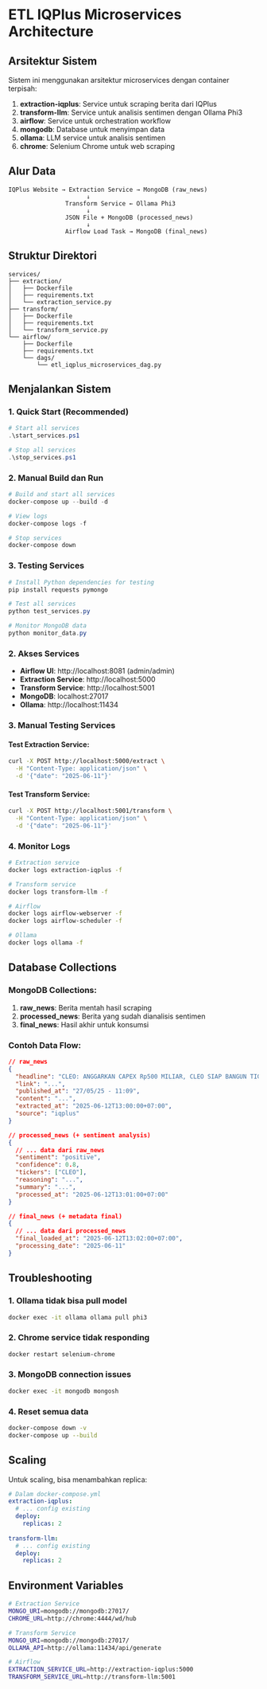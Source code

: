 # ETL IQPlus Microservices Architecture

## Arsitektur Sistem

Sistem ini menggunakan arsitektur microservices dengan container terpisah:

1. **extraction-iqplus**: Service untuk scraping berita dari IQPlus
2. **transform-llm**: Service untuk analisis sentimen dengan Ollama Phi3
3. **airflow**: Service untuk orchestration workflow
4. **mongodb**: Database untuk menyimpan data
5. **ollama**: LLM service untuk analisis sentimen
6. **chrome**: Selenium Chrome untuk web scraping

## Alur Data

```
IQPlus Website → Extraction Service → MongoDB (raw_news)
                      ↓
                Transform Service ← Ollama Phi3
                      ↓
                JSON File + MongoDB (processed_news)
                      ↓
                Airflow Load Task → MongoDB (final_news)
```

## Struktur Direktori

```
services/
├── extraction/
│   ├── Dockerfile
│   ├── requirements.txt
│   └── extraction_service.py
├── transform/
│   ├── Dockerfile
│   ├── requirements.txt
│   └── transform_service.py
└── airflow/
    ├── Dockerfile
    ├── requirements.txt
    └── dags/
        └── etl_iqplus_microservices_dag.py
```

## Menjalankan Sistem

### 1. Quick Start (Recommended)

```powershell
# Start all services
.\start_services.ps1

# Stop all services  
.\stop_services.ps1
```

### 2. Manual Build dan Run

```powershell
# Build and start all services
docker-compose up --build -d

# View logs
docker-compose logs -f

# Stop services
docker-compose down
```

### 3. Testing Services

```powershell
# Install Python dependencies for testing
pip install requests pymongo

# Test all services
python test_services.py

# Monitor MongoDB data
python monitor_data.py
```

### 2. Akses Services

- **Airflow UI**: http://localhost:8081 (admin/admin)
- **Extraction Service**: http://localhost:5000
- **Transform Service**: http://localhost:5001
- **MongoDB**: localhost:27017
- **Ollama**: http://localhost:11434

### 3. Manual Testing Services

#### Test Extraction Service:
```bash
curl -X POST http://localhost:5000/extract \
  -H "Content-Type: application/json" \
  -d '{"date": "2025-06-11"}'
```

#### Test Transform Service:
```bash
curl -X POST http://localhost:5001/transform \
  -H "Content-Type: application/json" \
  -d '{"date": "2025-06-11"}'
```

### 4. Monitor Logs

```bash
# Extraction service
docker logs extraction-iqplus -f

# Transform service
docker logs transform-llm -f

# Airflow
docker logs airflow-webserver -f
docker logs airflow-scheduler -f

# Ollama
docker logs ollama -f
```

## Database Collections

### MongoDB Collections:
1. **raw_news**: Berita mentah hasil scraping
2. **processed_news**: Berita yang sudah dianalisis sentimen
3. **final_news**: Hasil akhir untuk konsumsi

### Contoh Data Flow:

```json
// raw_news
{
  "headline": "CLEO: ANGGARKAN CAPEX Rp500 MILIAR, CLEO SIAP BANGUN TIGA PABRIK BARU",
  "link": "...",
  "published_at": "27/05/25 - 11:09",
  "content": "...",
  "extracted_at": "2025-06-12T13:00:00+07:00",
  "source": "iqplus"
}

// processed_news (+ sentiment analysis)
{
  // ... data dari raw_news
  "sentiment": "positive",
  "confidence": 0.8,
  "tickers": ["CLEO"],
  "reasoning": "...",
  "summary": "...",
  "processed_at": "2025-06-12T13:01:00+07:00"
}

// final_news (+ metadata final)
{
  // ... data dari processed_news
  "final_loaded_at": "2025-06-12T13:02:00+07:00",
  "processing_date": "2025-06-11"
}
```

## Troubleshooting

### 1. Ollama tidak bisa pull model
```bash
docker exec -it ollama ollama pull phi3
```

### 2. Chrome service tidak responding
```bash
docker restart selenium-chrome
```

### 3. MongoDB connection issues
```bash
docker exec -it mongodb mongosh
```

### 4. Reset semua data
```bash
docker-compose down -v
docker-compose up --build
```

## Scaling

Untuk scaling, bisa menambahkan replica:

```yaml
# Dalam docker-compose.yml
extraction-iqplus:
  # ... config existing
  deploy:
    replicas: 2
    
transform-llm:
  # ... config existing  
  deploy:
    replicas: 2
```

## Environment Variables

```bash
# Extraction Service
MONGO_URI=mongodb://mongodb:27017/
CHROME_URL=http://chrome:4444/wd/hub

# Transform Service
MONGO_URI=mongodb://mongodb:27017/
OLLAMA_API=http://ollama:11434/api/generate

# Airflow
EXTRACTION_SERVICE_URL=http://extraction-iqplus:5000
TRANSFORM_SERVICE_URL=http://transform-llm:5001
```
